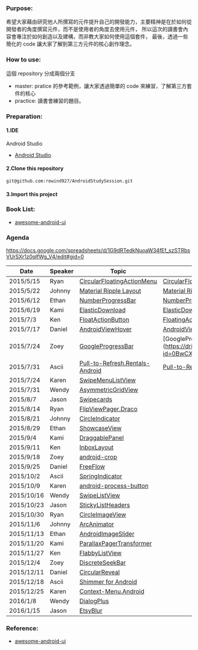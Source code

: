 ### Purpose:
希望大家藉由研究他人所撰寫的元件提升自己的開發能力，主要精神是在於如何從開發者的角度撰寫元件，而不是使用者的角度去使用元件，
所以這次的讀書會內容會專注於如何創造以及建構，而非教大家如何使用這個套件，
最後，透過一些簡化的 code 讓大家了解到第三方元件的核心創作理念。

### How to use:
這個 repository 分成兩個分支
* master: pratice 的參考範例，讓大家透過簡單的 code 來練習，了解第三方套件的核心
* practice: 讀書會練習的題目。

### Preparation:
#### 1.IDE 
Android Studio
* [Android Studio](https://developer.android.com/sdk/index.html)

#### 2.Clone this repository
<pre><code>git@github.com:rewind927/AndroidStudySession.git</pre></code>
#### 3.Import this project

### Book List:
* [awesome-android-ui](https://github.com/wasabeef/awesome-android-ui)

### Agenda
https://docs.google.com/spreadsheets/d/1G9dRTedkNuoaW34fEf_szSTRbsVUrSXr1z0qlfWg_V4/edit#gid=0


Date | Speaker | Topic | Slide |
-----|---------|-------|--------|
2015/5/15|Ryan|[CircularFloatingActionMenu](https://github.com/oguzbilgener/CircularFloatingActionMenu)|[CircularFloatingActionMenu](https://docs.google.com/presentation/d/1l9WslPOaDXufh9w5Sa1OY8ghXioEhtELTYoosKHsTXc/edit?usp=sharing)
2015/5/22|Johnny|[Material Ripple Layout](https://github.com/balysv/material-ripple)|[Material Ripple Layout](https://docs.google.com/presentation/d/1kEzZ6aU3xz3cymKeYtBXYDbuCx_MmXdOgThP6kWSTco/edit?usp=sharing)
2015/6/12|Ethan|[NumberProgressBar](https://github.com/daimajia/NumberProgressBar)|[NumberProgressBar](https://docs.google.com/presentation/d/1KTfT6TdepP0bRzNJZ1EHwytHfKshQHOiQQKfgV39JZM/edit?usp=sharing)
2015/6/19|Kami|[ElasticDownload](https://github.com/Tibolte/ElasticDownload)|[ElasticDownload](https://docs.google.com/presentation/d/1UnmET-rgy9pLdl-Ny7_6HNkivXz7XgzoaCztY025GzY/edit?usp=sharing)
2015/7/3|Ken|[FloatActionButton](https://github.com/makovkastar/FloatingActionButton)|[FloatingActionButton](https://docs.google.com/presentation/d/1SCzTknaBmi1EC-lzSH8IqLko0KpwICkRGfUWj9VjIJc/edit?usp=sharing)
2015/7/17	|Daniel	|[AndroidViewHover](https://github.com/daimajia/AndroidViewHover)|[AndroidViewHover](https://docs.google.com/presentation/d/1LcC8h51e8DFe_FmDdgB5Pv_DfrMX4mSszC54mZHOjXo/edit?usp=sharing)
2015/7/24	|Zoey	|[GoogleProgressBar](	https://github.com/jpardogo/GoogleProgressBar)|[GoogleProgressBar] (https://drive.google.com/open?id=0BwCXq1hJTV8cUVNWc0tYa0ptelk)
2015/7/31	|Ascii	|[Pull-to-Refresh.Rentals-Android](	https://github.com/Yalantis/Pull-to-Refresh.Rentals-Android)|[Pull-to-Refresh-Phoenix](https://docs.google.com/document/d/1YS0LYl4Q8Hjpc4pEdBJEuhe93rDl2tHYXPguvcHjUlU/edit?usp=sharing)
2015/7/24	|Karen	|[SwipeMenuListView](	https://github.com/baoyongzhang/SwipeMenuListView)|
2015/7/31	|Wendy	|[AsymmetricGridView](	https://github.com/felipecsl/AsymmetricGridView)|
2015/8/7	|Jason	|[Swipecards](	https://github.com/Diolor/Swipecards)|
2015/8/14	|Ryan	|[FlipViewPager.Draco](	https://github.com/Yalantis/FlipViewPager.Draco)|
2015/8/21	|Johnny	|[CircleIndicator](	https://github.com/ongakuer/CircleIndicator)|
2015/8/29	|Ethan	|[ShowcaseView](	https://github.com/amlcurran/ShowcaseView)|
2015/9/4	|Kami	|[DraggablePanel](	https://github.com/pedrovgs/DraggablePanel)|
2015/9/11	|Ken	|[InboxLayout](	https://github.com/zhaozhentao/InboxLayout)|
2015/9/18	|Zoey	|[android-crop](	https://github.com/jdamcd/android-crop)|
2015/9/25	|Daniel	|[FreeFlow](	https://github.com/Comcast/FreeFlow)|
2015/10/2	|Ascii	|[SpringIndicator](	https://github.com/chenupt/SpringIndicator)|
2015/10/9	|Karen	|[android-process-button](	https://github.com/dmytrodanylyk/android-process-button)|
2015/10/16	|Wendy	|[SwipeListView](	https://github.com/47deg/android-swipelistview)|
2015/10/23	|Jason	|[StickyListHeaders](	https://github.com/emilsjolander/StickyListHeaders)|
2015/10/30	|Ryan	|[CircleImageView](	https://github.com/hdodenhof/CircleImageView)|
2015/11/6	|Johnny	|[ArcAnimator](	https://github.com/asyl/ArcAnimator)|
2015/11/13	|Ethan	|[AndroidImageSlider](	https://github.com/daimajia/AndroidImageSlider)|
2015/11/20	|Kami	|[ParallaxPagerTransformer](	https://github.com/xgc1986/ParallaxPagerTransformer)|
2015/11/27	|Ken	|[FlabbyListView](	https://github.com/jpardogo/FlabbyListView)|
2015/12/4	|Zoey	|[DiscreteSeekBar](	https://github.com/AnderWeb/discreteSeekBar)|
2015/12/11	|Daniel	|[CircularReveal](	https://github.com/ozodrukh/CircularReveal)|
2015/12/18	|Ascii	|[Shimmer for Android](	https://github.com/facebook/shimmer-android)|
2015/12/25	|Karen	|[Context-Menu.Android](	https://github.com/Yalantis/Context-Menu.Android)|
2016/1/8	|Wendy	|[DialogPlus](	https://github.com/orhanobut/dialogplus)|
2016/1/15	|Jason	|[EtsyBlur](	https://github.com/Manabu-GT/EtsyBlur)|


### Reference:
* [awesome-android-ui](https://github.com/wasabeef/awesome-android-ui)

